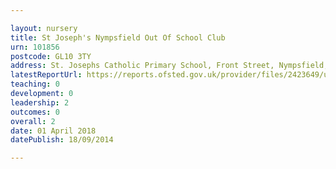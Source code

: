 ```yaml
---

layout: nursery
title: St Joseph's Nympsfield Out Of School Club
urn: 101856
postcode: GL10 3TY
address: St. Josephs Catholic Primary School, Front Street, Nympsfield, Stonehouse, Gloucestershire, GL10 3TY
latestReportUrl: https://reports.ofsted.gov.uk/provider/files/2423649/urn/101856.pdf
teaching: 0
development: 0
leadership: 2
outcomes: 0
overall: 2
date: 01 April 2018 
datePublish: 18/09/2014

---
```

